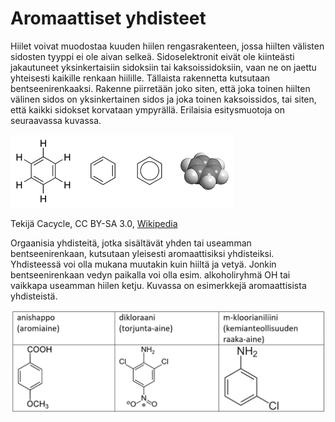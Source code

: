 # Aromaattiset yhdisteet

Hiilet voivat muodostaa kuuden hiilen rengasrakenteen, jossa hiilten välisten sidosten tyyppi ei ole aivan selkeä. Sidoselektronit eivät ole kiinteästi jakautuneet yksinkertaisiin sidoksiin tai kaksoissidoksiin, vaan ne on jaettu yhteisesti kaikille renkaan hiilille. Tällaista rakennetta kutsutaan bentseenirenkaaksi. Rakenne piirretään joko siten, että joka toinen hiilten välinen sidos on yksinkertainen sidos ja joka toinen kaksoissidos, tai siten, että kaikki sidokset korvataan ympyrällä. Erilaisia esitysmuotoja on seuraavassa kuvassa.

![Bentseeni](/images/bentseeni.png "Bentseeni")

Tekijä Cacycle, CC BY-SA 3.0, [Wikipedia](https://commons.wikimedia.org/w/index.php?curid=112805)

Orgaanisia yhdisteitä, jotka sisältävät yhden tai useamman bentseenirenkaan, kutsutaan yleisesti aromaattisiksi yhdisteiksi. Yhdisteessä voi olla mukana muutakin kuin hiiltä ja vetyä. Jonkin bentseenirenkaan vedyn paikalla voi olla esim. alkoholiryhmä $\text{OH}$ tai vaikkapa useamman hiilen ketju. Kuvassa on esimerkkejä aromaattisista yhdisteistä.

![Aromaattisia yhdisteitä](/images/aromaattisia.png "Aromaattisia yhdisteitä")

